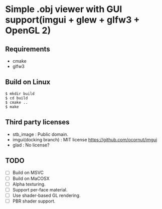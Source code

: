 # Simple .obj viewer with GUI support(imgui + glew + glfw3 + OpenGL 2)

## Requirements

* cmake
* glfw3

## Build on Linux

```
$ mkdir build
$ cd build
$ cmake ..
$ make
```

## Third party licenses

* stb_image : Public domain.
* imgui(docking branch) : MIT license https://github.com/ocornut/imgui
* glad : No license?

## TODO

* [ ] Build on MSVC
* [ ] Build on MaCOSX
* [ ] Alpha texturing.
* [ ] Support per-face material.
* [ ] Use shader-based GL rendering.
* [ ] PBR shader support.
